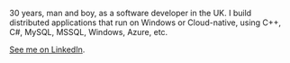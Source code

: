 30 years, man and boy, as a software developer in the UK.
I build distributed applications that run on Windows or Cloud-native,
using C++, C#, MySQL, MSSQL, Windows, Azure, etc.

[See me on LinkedIn](https://www.linkedin.com/in/martinparry/).
